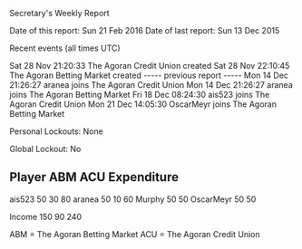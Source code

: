 Secretary's Weekly Report

Date of this report: Sun 21 Feb 2016
Date of last report: Sun 13 Dec 2015


Recent events (all times UTC)

Sat 28 Nov 21:20:33  The Agoran Credit Union created
Sat 28 Nov 22:10:45  The Agoran Betting Market created
----- previous report -----
Mon 14 Dec 21:26:27  aranea joins The Agoran Credit Union
Mon 14 Dec 21:26:27  aranea joins The Agoran Betting Market
Fri 18 Dec 08:24:30  ais523 joins The Agoran Credit Union
Mon 21 Dec 14:05:30  OscarMeyr joins The Agoran Betting Market


Personal Lockouts: None

Global Lockout: No

Player         ABM  ACU     Expenditure
---------------------------------------
ais523          50   30          80
aranea          50   10          60
Murphy               50          50
OscarMeyr       50               50

Income         150   90         240

ABM = The Agoran Betting Market
ACU = The Agoran Credit Union